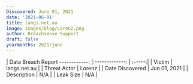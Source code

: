 ```yaml
---
Discovered: June 01, 2021
date: '2021-06-01'
title: langs.net.au
image: images/blog/Lorenz.png
author: Breachsense Support
draft: false
yearmonths: 2021/june
---
```



| Data Breach Report
------------:   |:-------------:    | :-----:|
| Victim    | langs.net.au      | 
| Threat Actor    | Lorenz      | 
| Date Discovered    | Jun 01, 2021      | 
| Description    | N/A      | 
| Leak Size    | N/A      | 

